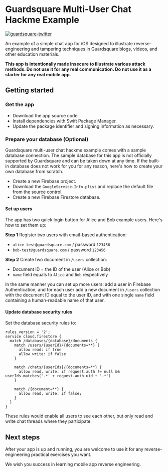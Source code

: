 # Guardsquare Multi-User Chat Hackme Example

[![guardsquare-twitter](https://img.shields.io/twitter/follow/guardsquare?style=social)](https://twitter.com/Guardsquare)

An example of a simple chat app for iOS designed to illustrate reverse-engineering and tampering techniques in Guardsquare blogs, videos, and other education materials.

**This app is intentionally made insecure to illustrate various attack methods. Do not use it for any real communication. Do not use it as a starter for any real mobile app.**

## Getting started

### Get the app

- Download the app source code.
- Install dependencies with Swift Package Manager.
- Update the package identifier and signing information as necessary.

### Prepare your database (Optional)

Guardsquare multi-user chat hackme example comes with a sample database connection. The sample database for this app is not officially supported by Guardsquare and can be taken down at any time. If the built-in database does not work for you for any reason, here's how to create your own database from scratch.

- Create a new Firebase project.
- Download the `GoogleService-Info.plist` and replace the default file from the source control.
- Create a new Firebase Firestore database.

#### Set up users

The app has two quick login button for Alice and Bob example users. Here's how to set them up:

**Step 1** Register two users with email-based authentication:

- `alice-test@guardsquare.com` / password `123456`
- `bob-test@guardsquare.com` / password `123456`

**Step 2** Create two document in `/users` collection:

- Document ID = the ID of the user (Alice or Bob)
- `name` field equals to `Alice` and `Bob` respectively

In the same manner you can set up more users: add a user in Firebase Authentication, and for each user add a new document in `/users` collection with the document ID equal to the user ID, and with one single `name` field containing a human-readable name of that user.

#### Update database security rules

Set the database security rules to:

```
rules_version = '2';
service cloud.firestore {
  match /databases/{database}/documents {
    match /users/{userId}/{documents=**} {
      allow read: if true
      allow write: if false
    }
    
    match /chats/{userIds}/{documents=**} {
      allow read, write: if request.auth != null && userIds.matches('.*' + request.auth.uid + '.*')
    }

    match /{document=**} {
      allow read, write: if false;
    }
  }
}
```

These rules would enable all users to see each other, but only read and write chat threads where they participate.

## Next steps

After your app is up and running, you are welcome to use it for any reverse-engineering practical exercises you want. 

We wish you success in learning mobile app reverse engineering.
